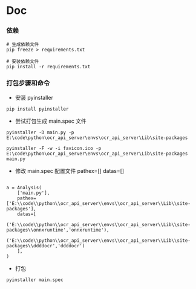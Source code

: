 # Doc

### 依赖

```
# 生成依赖文件
pip freeze > requirements.txt

# 安装依赖文件
pip install -r requirements.txt
```


### 打包步骤和命令

- 安装 pyinstaller

```
pip install pyinstaller
```

- 尝试打包生成 main.spec 文件

```
pyinstaller -D main.py -p E:\code\python\ocr_api_server\envs\ocr_api_server\Lib\site-packages

pyinstaller -F -w -i favicon.ico -p E:\code\python\ocr_api_server\envs\ocr_api_server\Lib\site-packages main.py

```

- 修改 main.spec 配置文件 pathex=[] datas=[]

```

a = Analysis(
    ['main.py'],
    pathex=['E:\\code\\python\\ocr_api_server\\envs\\ocr_api_server\\Lib\\site-packages'],
    datas=[
        ('E:\\code\\python\\ocr_api_server\\envs\\ocr_api_server\\Lib\\site-packages\\onnxruntime','onnxruntime'),
        ('E:\\code\\python\\ocr_api_server\\envs\\ocr_api_server\\Lib\\site-packages\\ddddocr','ddddocr')
    ],
)
```


- 打包

```
pyinstaller main.spec
```


